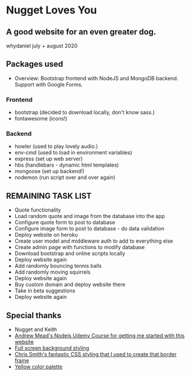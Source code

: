 # Nugget Loves You
## A good website for an even greater dog.
whydaniel july + august 2020

## Packages used
- Overview: Bootstrap frontend with NodeJS and MongoDB backend. Support with Google Forms.
### Frontend
- bootstrap (decided to download locally, don't know sass.)
- fontawesome (icons!)
### Backend
- howler (used to play lovely audio.)
- env-cmd (used to load in environment variables)
- express (set up web server)
- hbs (handlebars - dynamic html templates)
- mongoose (set up backend!)
- nodemon (run script over and over again)

## REMAINING TASK LIST
- Quote functionality
- Load random quote and image from the database into the app
- Configure quote form to post to database
- Configure image form to post to database - do data validation
- Deploy website on heroku
- Create user model and middleware auth to add to everything else
- Create admin page with functions to modify database
- Download bootstrap and online scripts locally
- Deploy website again
- Add randomly bouncing tennis balls
- Add randomly moving squirrels
- Deploy website again
- Buy custom domain and deploy website there
- Take in beta suggestions
- Deploy website again

## Special thanks
- Nugget and Keith
- [Andrew Mead's Nodejs Udemy Course for getting me started with this website](https://www.udemy.com/course/the-complete-nodejs-developer-course-2/)
- [Full screen background styling](https://mdbootstrap.com/snippets/jquery/mdbootstrap/102236)
- [Chris Smith's fantastic CSS styling that I used to create that border frame](https://codepen.io/chris22smith/pen/PbBwjp)
- [Yellow color palette](https://graf1x.com/shades-of-yellow-color-palette-chart/)